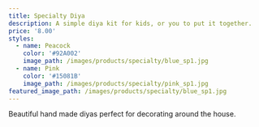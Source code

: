 ```yaml
---
title: Specialty Diya
description: A simple diya kit for kids, or you to put it together.
price: '8.00'
styles:
  - name: Peacock
    color: '#92A002'
    image_path: /images/products/specialty/blue_sp1.jpg
  - name: Pink
    color: '#15081B'
    image_path: /images/products/specialty/pink_sp1.jpg
featured_image_path: /images/products/specialty/blue_sp1.jpg
---
```


Beautiful hand made diyas perfect for decorating around the house.
